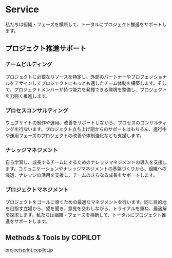 # Service

私たちは組織・フェーズを横断して、トータルにプロジェクト推進をサポートします。

## プロジェクト推進サポート

### チームビルディング

プロジェクトに必要なリソースを特定し、外部のパートナーやプロフェッショナルをアサインしてプロジェクトにもっとも適したチーム体制を構築します。そして、プロジェクトメンバーが持つ能力を発揮できる環境を整備し、プロジェクトを力強く推進します。

### プロセスコンサルティング

ウェブサイトの制作や運用、改善をサポートしながら、プロセスのコンサルティングを行ないます。プロジェクト立ち上げ期からのサポートはもちろん、進行中や運用フェーズのプロジェクトの改善や体制強化なども支援します。

### ナレッジマネジメント

自ら学習し、成長するチームにするためのナレッジマネジメントの導入を支援します。コミュニケーションやナレッジマネジメントの基盤づくりから、組織への浸透、ナレッジの活用を支援し、チームのさらなる成長をサポートします。

### プロジェクトマネジメント

プロジェクトをゴールに導くための最適なマネジメントを行います。同じ目的地を目指す立場から、望を聞き、意見を交わしながら、トライアルを重ね、最適解を探求します。私たちは組織・フェーズを横断して、トータルにプロジェクト推進をサポートします。

## Methods & Tools by COPILOT

[projectsprint.copilot.jp](https://projectsprint.copilot.jp/)

